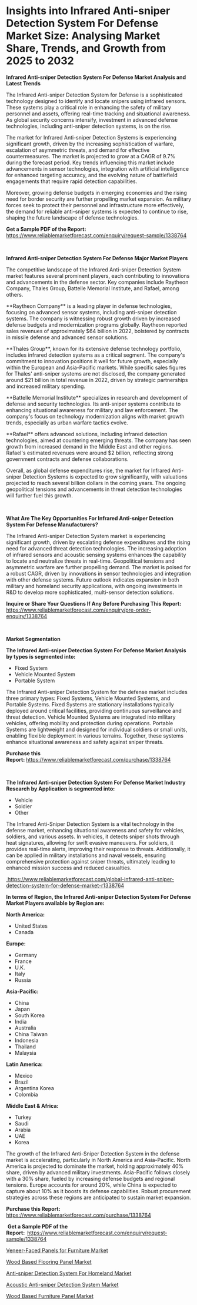 <p><h1>Insights into Infrared Anti-sniper Detection System For Defense Market Size: Analysing Market Share, Trends, and Growth from 2025 to 2032</h1></p><p><strong>Infrared Anti-sniper Detection System For Defense Market Analysis and Latest Trends</strong></p>
<p><p>The Infrared Anti-sniper Detection System for Defense is a sophisticated technology designed to identify and locate snipers using infrared sensors. These systems play a critical role in enhancing the safety of military personnel and assets, offering real-time tracking and situational awareness. As global security concerns intensify, investment in advanced defense technologies, including anti-sniper detection systems, is on the rise.</p><p>The market for Infrared Anti-sniper Detection Systems is experiencing significant growth, driven by the increasing sophistication of warfare, escalation of asymmetric threats, and demand for effective countermeasures. The market is projected to grow at a CAGR of 9.7% during the forecast period. Key trends influencing this market include advancements in sensor technologies, integration with artificial intelligence for enhanced targeting accuracy, and the evolving nature of battlefield engagements that require rapid detection capabilities.</p><p>Moreover, growing defense budgets in emerging economies and the rising need for border security are further propelling market expansion. As military forces seek to protect their personnel and infrastructure more effectively, the demand for reliable anti-sniper systems is expected to continue to rise, shaping the future landscape of defense technologies.</p></p>
<p><strong>Get a Sample PDF of the Report:&nbsp;</strong> <a href="https://www.reliablemarketforecast.com/enquiry/request-sample/1338764?utm_campaign=1890&utm_medium=2&utm_source=Github&utm_content=ia&utm_term=27032025&utm_id=infrared-anti-sniper-detection-system-for-defense">https://www.reliablemarketforecast.com/enquiry/request-sample/1338764</a></p>
<p>&nbsp;</p>
<p><strong>Infrared Anti-sniper Detection System For Defense Major Market Players</strong></p>
<p><p>The competitive landscape of the Infrared Anti-sniper Detection System market features several prominent players, each contributing to innovations and advancements in the defense sector. Key companies include Raytheon Company, Thales Group, Battelle Memorial Institute, and Rafael, among others. </p><p>**Raytheon Company** is a leading player in defense technologies, focusing on advanced sensor systems, including anti-sniper detection systems. The company is witnessing robust growth driven by increased defense budgets and modernization programs globally. Raytheon reported sales revenues of approximately $64 billion in 2022, bolstered by contracts in missile defense and advanced sensor solutions.</p><p>**Thales Group**, known for its extensive defense technology portfolio, includes infrared detection systems as a critical segment. The company's commitment to innovation positions it well for future growth, especially within the European and Asia-Pacific markets. While specific sales figures for Thales' anti-sniper systems are not disclosed, the company generated around $21 billion in total revenue in 2022, driven by strategic partnerships and increased military spending.</p><p>**Battelle Memorial Institute** specializes in research and development of defense and security technologies. Its anti-sniper systems contribute to enhancing situational awareness for military and law enforcement. The company's focus on technology modernization aligns with market growth trends, especially as urban warfare tactics evolve.</p><p>**Rafael** offers advanced solutions, including infrared detection technologies, aimed at countering emerging threats. The company has seen growth from increased demand in the Middle East and other regions. Rafael's estimated revenues were around $2 billion, reflecting strong government contracts and defense collaborations.</p><p>Overall, as global defense expenditures rise, the market for Infrared Anti-sniper Detection Systems is expected to grow significantly, with valuations projected to reach several billion dollars in the coming years. The ongoing geopolitical tensions and advancements in threat detection technologies will further fuel this growth.</p></p>
<p>&nbsp;</p>
<p><strong>What Are The Key Opportunities For Infrared Anti-sniper Detection System For Defense Manufacturers?</strong></p>
<p><p>The Infrared Anti-sniper Detection System market is experiencing significant growth, driven by escalating defense expenditures and the rising need for advanced threat detection technologies. The increasing adoption of infrared sensors and acoustic sensing systems enhances the capability to locate and neutralize threats in real-time. Geopolitical tensions and asymmetric warfare are further propelling demand. The market is poised for a robust CAGR, driven by innovations in sensor technologies and integration with other defense systems. Future outlook indicates expansion in both military and homeland security applications, with ongoing investments in R&D to develop more sophisticated, multi-sensor detection solutions.</p></p>
<p><strong>Inquire or Share Your Questions If Any Before Purchasing This Report:</strong> <a href="https://www.reliablemarketforecast.com/enquiry/pre-order-enquiry/1338764?utm_campaign=1890&utm_medium=2&utm_source=Github&utm_content=ia&utm_term=27032025&utm_id=infrared-anti-sniper-detection-system-for-defense">https://www.reliablemarketforecast.com/enquiry/pre-order-enquiry/1338764</a></p>
<p>&nbsp;</p>
<p><strong>Market Segmentation</strong></p>
<p><strong>The Infrared Anti-sniper Detection System For Defense Market Analysis by types is segmented into:</strong></p>
<p><ul><li>Fixed System</li><li>Vehicle Mounted System</li><li>Portable System</li></ul></p>
<p><p>The Infrared Anti-sniper Detection System for the defense market includes three primary types: Fixed Systems, Vehicle Mounted Systems, and Portable Systems. Fixed Systems are stationary installations typically deployed around critical facilities, providing continuous surveillance and threat detection. Vehicle Mounted Systems are integrated into military vehicles, offering mobility and protection during operations. Portable Systems are lightweight and designed for individual soldiers or small units, enabling flexible deployment in various terrains. Together, these systems enhance situational awareness and safety against sniper threats.</p></p>
<p><strong>Purchase this Report:&nbsp;</strong><a href="https://www.reliablemarketforecast.com/purchase/1338764?utm_campaign=1890&utm_medium=2&utm_source=Github&utm_content=ia&utm_term=27032025&utm_id=infrared-anti-sniper-detection-system-for-defense">https://www.reliablemarketforecast.com/purchase/1338764</a></p>
<p>&nbsp;</p>
<p><strong>The Infrared Anti-sniper Detection System For Defense Market Industry Research by Application is segmented into:</strong></p>
<p><ul><li>Vehicle</li><li>Soldier</li><li>Other</li></ul></p>
<p><p>The Infrared Anti-Sniper Detection System is a vital technology in the defense market, enhancing situational awareness and safety for vehicles, soldiers, and various assets. In vehicles, it detects sniper shots through heat signatures, allowing for swift evasive maneuvers. For soldiers, it provides real-time alerts, improving their response to threats. Additionally, it can be applied in military installations and naval vessels, ensuring comprehensive protection against sniper threats, ultimately leading to enhanced mission success and reduced casualties.</p></p>
<p><a href="https://www.reliablemarketforecast.com/global-infrared-anti-sniper-detection-system-for-defense-market-r1338764?utm_campaign=1890&utm_medium=2&utm_source=Github&utm_content=ia&utm_term=27032025&utm_id=infrared-anti-sniper-detection-system-for-defense">&nbsp;https://www.reliablemarketforecast.com/global-infrared-anti-sniper-detection-system-for-defense-market-r1338764</a></p>
<p><strong>In terms of Region, the Infrared Anti-sniper Detection System For Defense Market Players available by Region are:</strong></p>
<p>
    <p> <strong> North America: </strong>
        <ul>
            <li>United States</li>
            <li>Canada</li>
        </ul>
        </p> 
    <p> <strong> Europe: </strong>
        <ul>
            <li>Germany</li>
            <li>France</li>
            <li>U.K.</li>
            <li>Italy</li>
            <li>Russia</li>
        </ul>
        </p> 
    <p> <strong> Asia-Pacific: </strong>
        <ul>
            <li>China</li>
            <li>Japan</li>
            <li>South Korea</li>
            <li>India</li>
            <li>Australia</li>
            <li>China Taiwan</li>
            <li>Indonesia</li>
            <li>Thailand</li>
            <li>Malaysia</li>
        </ul>
        </p> 
    <p> <strong> Latin America: </strong>
        <ul>
            <li>Mexico</li>
            <li>Brazil</li>
            <li>Argentina Korea</li>
            <li>Colombia</li>
        </ul>
        </p> 
    <p> <strong> Middle East & Africa: </strong>
        <ul>
            <li>Turkey</li>
            <li>Saudi</li>
            <li>Arabia</li>
            <li>UAE</li>
            <li>Korea</li>
        </ul>
    </p>
    </p>
<p><p>The growth of the Infrared Anti-Sniper Detection System in the defense market is accelerating, particularly in North America and Asia-Pacific. North America is projected to dominate the market, holding approximately 40% share, driven by advanced military investments. Asia-Pacific follows closely with a 30% share, fueled by increasing defense budgets and regional tensions. Europe accounts for around 20%, while China is expected to capture about 10% as it boosts its defense capabilities. Robust procurement strategies across these regions are anticipated to sustain market expansion.</p></p>
<p><strong>Purchase this Report: </strong><a href="https://www.reliablemarketforecast.com/purchase/1338764?utm_campaign=1890&utm_medium=2&utm_source=Github&utm_content=ia&utm_term=27032025&utm_id=infrared-anti-sniper-detection-system-for-defense">https://www.reliablemarketforecast.com/purchase/1338764</a></p>
<p>&nbsp;<strong>Get a Sample PDF of the Report:&nbsp;&nbsp;</strong><a href="https://www.reliablemarketforecast.com/enquiry/request-sample/1338764?utm_campaign=1890&utm_medium=2&utm_source=Github&utm_content=ia&utm_term=27032025&utm_id=infrared-anti-sniper-detection-system-for-defense">https://www.reliablemarketforecast.com/enquiry/request-sample/1338764</a></p>
<p><strong></strong></p>
<p><p><a href="https://github.com/wantadhagino/Market-Research-Report-List-1/blob/main/veneer-faced-panels-for-furniture-market.md?utm_campaign=1890&utm_medium=2&utm_source=Github&utm_content=ia&utm_term=27032025&utm_id=infrared-anti-sniper-detection-system-for-defense">Veneer-Faced Panels for Furniture Market</a></p><p><a href="https://github.com/lelahokendo/Market-Research-Report-List-1/blob/main/wood-based-flooring-panel-market.md?utm_campaign=1890&utm_medium=2&utm_source=Github&utm_content=ia&utm_term=27032025&utm_id=infrared-anti-sniper-detection-system-for-defense">Wood Based Flooring Panel Market</a></p><p><a href="https://github.com/eskelimaksic/Market-Research-Report-List-1/blob/main/anti-sniper-detection-system-for-homeland-market.md?utm_campaign=1890&utm_medium=2&utm_source=Github&utm_content=ia&utm_term=27032025&utm_id=infrared-anti-sniper-detection-system-for-defense">Anti-sniper Detection System For Homeland Market</a></p><p><a href="https://github.com/gogashopkewy/Market-Research-Report-List-1/blob/main/acoustic-anti-sniper-detection-system-market.md?utm_campaign=1890&utm_medium=2&utm_source=Github&utm_content=ia&utm_term=27032025&utm_id=infrared-anti-sniper-detection-system-for-defense">Acoustic Anti-sniper Detection System Market</a></p><p><a href="https://github.com/vestadjogile/Market-Research-Report-List-1/blob/main/wood-based-furniture-panel-market.md?utm_campaign=1890&utm_medium=2&utm_source=Github&utm_content=ia&utm_term=27032025&utm_id=infrared-anti-sniper-detection-system-for-defense">Wood Based Furniture Panel Market</a></p></p>